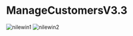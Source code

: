 # ManageCustomersV3.3
<img src="https://i.ibb.co/j5RPqBW/nilewin1.png" alt="nilewin1" border="0">
<img src="https://i.ibb.co/5YJv705/nilewin2.png" alt="nilewin2" border="0">
